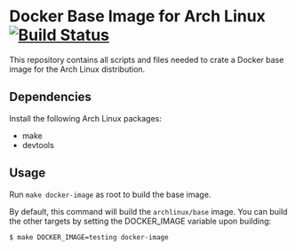 # Docker Base Image for Arch Linux [![Build Status](https://travis-ci.org/pierres/archlinux-docker.svg?branch=master)](https://travis-ci.org/pierres/archlinux-docker)
This repository contains all scripts and files needed to crate a Docker base image for the Arch Linux distribution.
## Dependencies
Install the following Arch Linux packages:
* make
* devtools
## Usage
Run `make docker-image` as root to build the base image. 

By default, this command will build the `archlinux/base` image. You can build the other targets by setting the DOCKER_IMAGE variable upon building:

```bash
$ make DOCKER_IMAGE=testing docker-image
```
